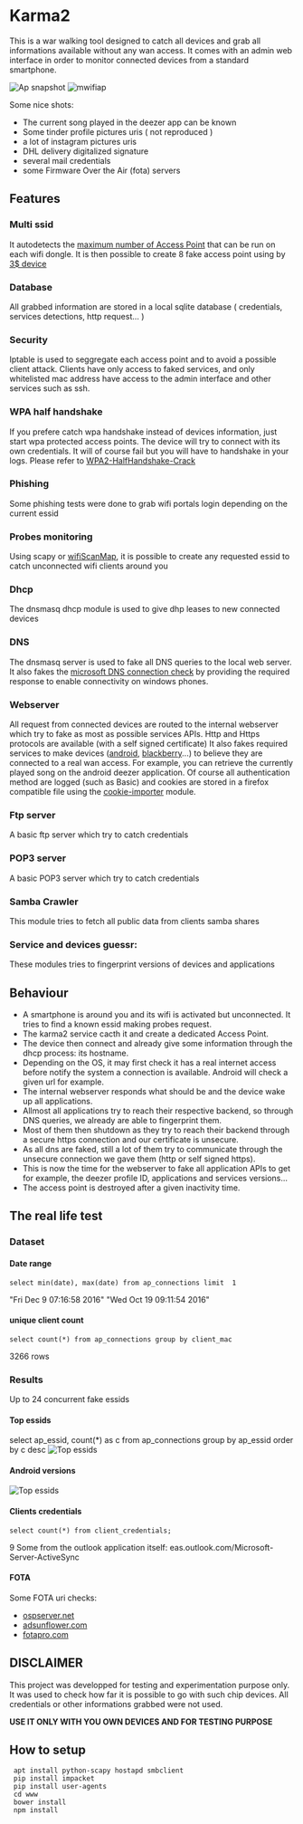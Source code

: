 # Karma2

This is a war walking tool designed to catch all devices and grab all informations available without any wan access. It comes with an admin web interface in order to monitor connected devices from a standard smartphone.

![Ap snapshot](doc/ap_screenshot.png)
![mwifiap](doc/mwifiap.jpg)

Some nice shots:

- The current song played in the deezer app can be known
- Some tinder profile pictures uris ( not reproduced )
- a lot of instagram pictures uris
- DHL delivery digitalized signature
- several mail credentials
- some Firmware Over the Air (fota) servers

## Features

### Multi ssid
It autodetects the [maximum number of Access Point](http://wiki.stocksy.co.uk/wiki/Multiple_SSIDs_with_hostapd) that can be run on each wifi dongle. It is then possible to create 8 fake access point using by [3$ device](https://www.amazon.fr/dp/B00EVI3V9Y/ref=pe_386181_124266941_TE_item)

### Database
All grabbed information are stored in a local sqlite database ( credentials, services detections, http request... )

### Security
Iptable is used to seggregate each access point and to avoid a possible client attack. Clients have only access to faked services, and only whitelisted mac address have access to the admin interface and other services such as ssh.

### WPA half handshake
If you prefere catch wpa handshake instead of devices information, just start wpa protected access points. The device will try to connect with its own credentials. It will of course fail but you will have to handshake in your logs. Please refer to [WPA2-HalfHandshake-Crack](https://github.com/dxa4481/WPA2-HalfHandshake-Crack)

### Phishing
Some phishing tests were done to grab wifi portals login depending on the current essid

### Probes monitoring
Using scapy or [wifiScanMap](https://github.com/mehdilauters/wifiScanMap), it is possible to create any requested essid to catch unconnected wifi clients around you

### Dhcp
The dnsmasq dhcp module is used to give dhp leases to new connected devices

### DNS
The dnsmasq server is used to fake all DNS queries to the local web server. It also fakes the [microsoft DNS connection check](https://technet.microsoft.com/en-us/library/cc732049%28v=ws.10%29.aspx) by providing the required response to enable connectivity on windows phones.

### Webserver
All request from connected devices are routed to the internal webserver which try to fake as most as possible services APIs. Http and Https protocols are available (with a self signed certificate)
It also fakes required services to make devices ([android](https://android.stackexchange.com/questions/123129/how-does-wifi-in-android-detect-if-the-device-has-to-sign-in-or-not), [blackberry](http://www.blackberry.com/select/wifiloginsuccess/EN/)...) to believe they are connected to a real wan access.
For example, you can retrieve the currently played song on the android deezer application.
Of course all authentication method are logged (such as Basic) and cookies are stored in a firefox compatible file using the [cookie-importer](https://addons.mozilla.org/fr/firefox/addon/cookie-importer/) module.

### Ftp server
A basic ftp server which try to catch credentials

### POP3 server
A basic POP3 server which try to catch credentials

### Samba Crawler
This module tries to fetch all public data from clients samba shares

### Service and devices guessr:
These modules tries to fingerprint versions of devices and applications

## Behaviour

- A smartphone is around you and its wifi is activated but unconnected. It tries to find a known essid making probes request.
- The karma2 service cacth it and create a dedicated Access Point.
- The device then connect and already give some information through the dhcp process: its hostname.
- Depending on the OS, it may first check it has a real internet access before notify the system a connection is available. Android will check a given url for example.
- The internal webserver responds what should be and the device wake up all applications.
- Allmost all applications try to reach their respective backend, so through DNS queries, we already are able to fingerprint them.
- Most of them then shutdown as they try to reach their backend through a secure https connection and our certificate is unsecure.
- As all dns are faked, still a lot of them try to communicate through the unsecure connection we gave them (http or self signed https).
- This is now the time for the webserver to fake all application APIs to get for example, the deezer profile ID, applications and services versions...
- The access point is destroyed after a given inactivity time.

## The real life test

### Dataset

#### Date range
````
select min(date), max(date) from ap_connections limit  1
````

"Fri Dec  9 07:16:58 2016"	"Wed Oct 19 09:11:54 2016"

#### unique client count

````
select count(*) from ap_connections group by client_mac
````

3266 rows

### Results

Up to 24 concurrent fake essids

#### Top essids
select ap_essid, count(*) as c from ap_connections group by ap_essid order by c desc
![Top essids](doc/top_essids.png)

#### Android versions
![Top essids](doc/android_versions.png)


#### Clients credentials
````
select count(*) from client_credentials;
````
9
Some from the outlook application itself: eas.outlook.com/Microsoft-Server-ActiveSync

#### FOTA
Some FOTA uri checks:

 - [ospserver.net](http://fota-cloud-dn.ospserver.net:80/firmware/XEF/SM-G531F/version.xml)
 - [adsunflower.com](http://fota4hw.adsunflower.com/ota/detectdown/detectScheduleCheck.do)
 - [fotapro.com](http://api.fotapro.com/api/push/connect)

## DISCLAIMER
This project was developped for testing and experimentation purpose only. It was used to check how far it is possible to go with such chip devices. All credentials or other informations grabbed were not used.

**USE IT ONLY WITH YOU OWN DEVICES AND FOR TESTING PURPOSE**

## How to setup

````
 apt install python-scapy hostapd smbclient
 pip install impacket
 pip install user-agents
 cd www
 bower install
 npm install
````